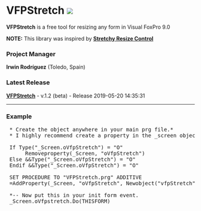 # VFPStretch ![](images/prg.gif)

**VFPStretch** is a free tool for resizing any form in Visual FoxPro 9.0

**NOTE:** This library was inspired by **[Stretchy Resize Control](http://www.codemine.com/Download.htm)**

### Project Manager

**Irwin Rodríguez** (Toledo, Spain)

### Latest Release

**[VFPStretch](/README.md)** - v.1.2 (beta) - Release 2019-05-20 14:35:31

<hr>

### Example

<pre>
 * Create the object anywhere in your main prg file.*
 * I highly recommend create a property in the _screen object.*
 
 If Type("_Screen.oVfpStretch") = "O"
	  Removeproperty(_Screen, "oVfpStretch")
 Else &&Type("_Screen.oVfpStretch") = "O"
 Endif &&Type("_Screen.oVfpStretch") = "O"
 
 SET PROCEDURE TO "VFPStretch.prg" ADDITIVE 
 =AddProperty(_Screen, "oVfpStretch", Newobject("vfpStretch",(Locfile("VfpStretch", "prg","VfpStretch Prg Class"))))
 
 *-- Now put this in your init form event.
 _Screen.oVfpstretch.Do(THISFORM)
 
</pre>
